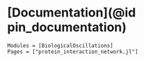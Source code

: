 # [Documentation](@id pin_documentation)

```@autodocs
Modules = [BiologicalOscillations]
Pages = ["protein_interaction_network.jl"]
```